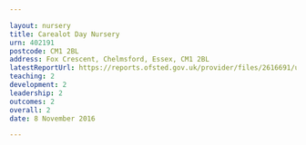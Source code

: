 ```yaml
---

layout: nursery
title: Carealot Day Nursery
urn: 402191
postcode: CM1 2BL
address: Fox Crescent, Chelmsford, Essex, CM1 2BL
latestReportUrl: https://reports.ofsted.gov.uk/provider/files/2616691/urn/402191.pdf
teaching: 2
development: 2
leadership: 2
outcomes: 2
overall: 2
date: 8 November 2016

---
```

